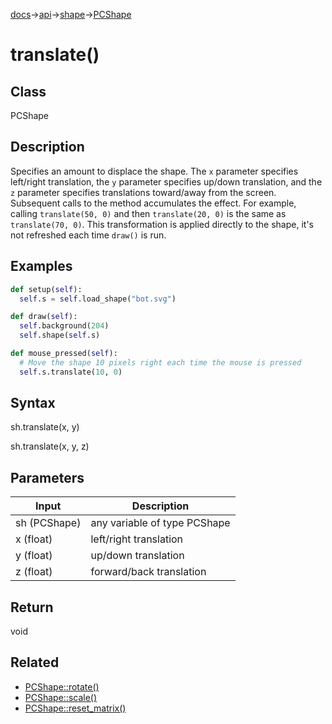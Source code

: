 [docs](/docs/)→[api](/docs/api)→[shape](/docs/api/shape/)→[PCShape](/docs/api/shape/PCShape/)

# translate()

## Class

PCShape

## Description

Specifies an amount to displace the shape. The `x` parameter specifies left/right translation, the `y` parameter specifies up/down translation, and the `z` parameter specifies translations toward/away from the screen. Subsequent calls to the method accumulates the effect. For example, calling `translate(50, 0)` and then `translate(20, 0)` is the same as `translate(70, 0)`. This transformation is applied directly to the shape, it's not refreshed each time `draw()` is run.

## Examples

```py
def setup(self):
  self.s = self.load_shape("bot.svg")

def draw(self):
  self.background(204)
  self.shape(self.s)

def mouse_pressed(self):
  # Move the shape 10 pixels right each time the mouse is pressed
  self.s.translate(10, 0)
```

## Syntax

sh.translate(x, y)	

sh.translate(x, y, z)	

## Parameters

| Input | Description |
|-------|-------------|
| sh	(PCShape) | any variable of type PCShape |
| x	(float) | left/right translation |
| y	(float) | up/down translation |
| z	(float) | forward/back translation |

## Return

void	

## Related

- [PCShape::rotate()](/docs/api/shape/PCShape/PCShape_rotate_.md)
- [PCShape::scale()](/docs/api/shape/PCShape/PCShape_scale_.md)
- [PCShape::reset_matrix()](/docs/api/shape/PCShape/PCShape_reset_matrix_.md)